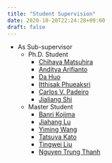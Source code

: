 ```yaml
---
title: "Student Supervision"
date: 2020-10-20T22:24:28+09:00
draft: false
---
```


- As Sub-supervisor
	- Ph.D. Student
		- [Chihaya Matsuhira](https://www.cs.is.i.nagoya-u.ac.jp/people/chihaya-matsuhira/)
		- [Anditya Arifianto](https://www.cs.is.i.nagoya-u.ac.jp/people/anditya-arifianto/)
		- [Da Huo](https://www.cs.is.i.nagoya-u.ac.jp/people/da-huo/)
		- [Itthisak Phueaksri](https://www.cs.is.i.nagoya-u.ac.jp/people/itthisak-phueaksri/)
		- [Carlos V. Padeiro](https://www.cs.is.i.nagoya-u.ac.jp/people/carlos-padeiro/)
		- [Jialiang Shi](https://www.cs.is.i.nagoya-u.ac.jp/people/jialiang-shi/)
	- Master Student
		- [Banri Kojima](https://www.cs.is.i.nagoya-u.ac.jp/people/banri-kojima/)
		- [Jiahang Lu](https://www.cs.is.i.nagoya-u.ac.jp/people/jiahang-lu/)
		- [Yiming Wang](https://www.cs.is.i.nagoya-u.ac.jp/people/yiming-wang/)
		- [Tatsuya Kato](https://www.cs.is.i.nagoya-u.ac.jp/people/tatsuya-kato/)
		- [Tingwei Liu](https://www.cs.is.i.nagoya-u.ac.jp/people/tingwei-liu/)
		- [Nguyen Trung Thanh](https://www.cs.is.i.nagoya-u.ac.jp/people/truen-thanh-nguyen/)

